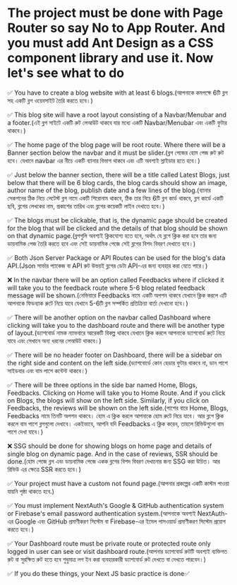 # The project must be done with Page Router so say No to App Router. And you must add Ant Design as a CSS component library and use it. Now let's see what to do

✅ You have to create a blog website with at least 6 blogs.(আপনাকে কমপক্ষে 6টি ব্লগ সহ একটি ব্লগ ওয়েবসাইট তৈরি করতে হবে।)

✅ This blog site will have a root layout consisting of a Navbar/Menubar and a footer.(এই ব্লগ সাইটে একটি রুট লেআউট থাকবে যার মধ্যে একটি Navbar/Menubar এবং একটি ফুটার থাকবে।)

✅ The home page of the blog page will be root route. Where there will be a Banner section below the navbar and it must be slider.(ব্লগ পেজের হোম পেজ রুট রুট হবে। যেখানে navbar এর নীচে একটি ব্যানার বিভাগ থাকবে এবং এটি অবশ্যই স্লাইডার হতে হবে।)

✅ Just below the banner section, there will be a title called Latest Blogs, just below that there will be 6 blog cards, the blog cards should show an image, author name of the blog, publish date and a few lines of the blog.(ব্যানার সেকশনের ঠিক নিচে লেটেস্ট ব্লগ নামে একটি শিরোনাম থাকবে, ঠিক তার নিচে 6টি ব্লগ কার্ড থাকবে, ব্লগ কার্ডে একটি ছবি, ব্লগের লেখকের নাম, প্রকাশের তারিখ এবং ব্লগের কয়েকটি লাইন দেখাতে হবে।)

✅ The blogs must be clickable, that is, the dynamic page should be created for the blog that will be clicked and the details of that blog should be shown on that dynamic page.(ব্লগগুলি অবশ্যই ক্লিকযোগ্য হতে হবে, অর্থাৎ যে ব্লগে ক্লিক করা হবে তার জন্য ডায়নামিক পেজ তৈরি করতে হবে এবং সেই ডায়নামিক পেজে সেই ব্লগের বিশদ বিবরণ দেখাতে হবে।)

✅ Both Json Server Package or API Routes can be used for the blog's data API.(Json সার্ভার প্যাকেজ বা API রুট উভয়ই ব্লগের ডেটা API-এর জন্য ব্যবহার করা যেতে পারে।)

❌ In the navbar there will be an option called Feedbacks where if clicked it will take you to the feedback route where 5-6 blog related feedback message will be shown.(নেভিবারে Feedbacks নামে একটি অপশন থাকবে যেখানে ক্লিক করলে এটি আপনাকে ফিডব্যাক রুটে নিয়ে যাবে যেখানে 5-6টি ব্লগ সম্পর্কিত প্রতিক্রিয়া বার্তা দেখানো হবে।)

✅ There will be another option on the navbar called Dashboard where clicking will take you to the dashboard route and there will be another type of layout.(ড্যাশবোর্ড নামক ন্যাভবারে আরেকটি বিকল্প থাকবে যেখানে ক্লিক করলে আপনাকে ড্যাশবোর্ড রুটে নিয়ে যাবে এবং সেখানে অন্য ধরনের লেআউট থাকবে।)

✅ There will be no header footer on Dashboard, there will be a sidebar on the right side and content on the left side.(ড্যাশবোর্ডে কোন হেডার ফুটার থাকবে না, ডান পাশে সাইডবার এবং বাম পাশে কন্টেন্ট থাকবে।)

✅ There will be three options in the side bar named Home, Blogs, Feedbacks. Clicking on Home will take you to Home Route. And if you click on Blogs, the blogs will show on the left side. Similarly, if you click on Feedbacks, the reviews will be shown on the left side.(পাশের বারে Home, Blogs, Feedbacks নামে তিনটি অপশন থাকবে। হোম এ ক্লিক করলে আপনাকে হোম রুটে নিয়ে যাবে। আর ব্লগে ক্লিক করলে বাম পাশে ব্লগগুলো দেখাবে। একইভাবে, আপনি যদি Feedbacks এ ক্লিক করেন, তাহলে রিভিউগুলো বাম পাশে দেখা যাবে।)

❌ SSG should be done for showing blogs on home page and details of single blog on dynamic page. And in the case of reviews, SSR should be done.(হোম পেজে ব্লগ এবং ডায়নামিক পেজে একক ব্লগের বিশদ বিবরণ দেখানোর জন্য SSG করা উচিত। আর রিভিউ এর ক্ষেত্রে SSR করতে হবে।)

✅ Your project must have a custom not found page.(আপনার প্রকল্পের একটি কাস্টম পাওয়া যায়নি পৃষ্ঠা থাকতে হবে.)

✅ You must implement NextAuth's Google & GitHub authentication system or Firebase's email password authentication system.(আপনাকে অবশ্যই NextAuth-এর Google এবং GitHub প্রমাণীকরণ সিস্টেম বা Firebase-এর ইমেল পাসওয়ার্ড প্রমাণীকরণ সিস্টেম প্রয়োগ করতে হবে।)

✅ Your Dashboard route must be private route or protected route only logged in user can see or visit dashboard route.(আপনার ড্যাশবোর্ড রুটটি অবশ্যই ব্যক্তিগত রুট বা সুরক্ষিত রুট হতে হবে শুধুমাত্র লগ ইন করা ব্যবহারকারী ড্যাশবোর্ড রুট দেখতে বা দেখতে পারবেন।)

✅ If you do these things, your Next JS basic practice is done✅
